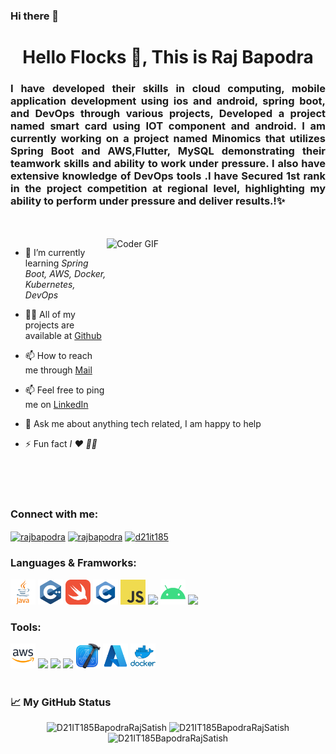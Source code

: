 ### Hi there 👋
<h1 align="center">Hello Flocks 👋, This is Raj Bapodra</h1>
<h3 align="justify">I have developed their skills in cloud computing, mobile application development using ios and android, spring boot, and DevOps through various projects, Developed a project named smart card using IOT component and android. I am currently working on a project named Minomics that utilizes Spring Boot and AWS,Flutter, MySQL demonstrating their teamwork skills and ability to work under pressure. I also have extensive knowledge of DevOps tools .I have Secured 1st rank in the project competition at regional level, highlighting my ability to perform under pressure and deliver results.!✨</h3>
<br />
<br />
<img align="right" alt="Coder GIF" height=250 width=350 src="https://cdn.dribbble.com/users/730703/screenshots/6581243/avento.gif" width="50%" />

- 🌱 I’m currently learning *Spring Boot, AWS, Docker, Kubernetes, DevOps*

- 👨‍💻 All of my projects are available at [Github](https://github.com/D21IT185BapodraRajSatish?tab=repositories)

- 📫 How to reach me through [Mail](mailto:raj.bapodra@outlook.in)

- 📫 Feel free to ping me on [LinkedIn](https://www.linkedin.com/in/raj-bapodra/)

- 💬 Ask me about anything tech related, I am happy to help

- ⚡ Fun fact *I ❤ 👨‍💻*

<br />
<br />
<br />
<h3 align="left">Connect with me:</h3>
<p align="left">
<a href="https://www.linkedin.com/in/raj-bapodra/" target="blank"><img align="center" src="https://raw.githubusercontent.com/rahuldkjain/github-profile-readme-generator/master/src/images/icons/Social/linked-in-alt.svg" alt="rajbapodra" height="30" width="40" /></a>
<a href="https://www.codechef.com/users/raj_bapdra185" target="blank"><img align="center" src="https://cdn.jsdelivr.net/npm/simple-icons@3.1.0/icons/codechef.svg" alt="rajbapodra" height="30" width="40" /></a>
<a href="https://www.hackerrank.com/d21it185" target="blank"><img align="center" src="https://raw.githubusercontent.com/rahuldkjain/github-profile-readme-generator/master/src/images/icons/Social/hackerrank.svg" alt="d21it185" height="30" width="40" /></a>


<br />


<h3 align="left">Languages & Framworks:</h3>
<code><img height="40" src="https://raw.githubusercontent.com/github/explore/5c058a388828bb5fde0bcafd4bc867b5bb3f26f3/topics/java/java.png"></code>
<code><img height="40" src="https://raw.githubusercontent.com/github/explore/80688e429a7d4ef2fca1e82350fe8e3517d3494d/topics/cpp/cpp.png"></code>
<code><img height="40" src="https://raw.githubusercontent.com/github/explore/80688e429a7d4ef2fca1e82350fe8e3517d3494d/topics/swift/swift.png"></code>
<code><img height="40" src="https://raw.githubusercontent.com/github/explore/80688e429a7d4ef2fca1e82350fe8e3517d3494d/topics/c/c.png"></code>
<code><img height="40" src="https://raw.githubusercontent.com/github/explore/80688e429a7d4ef2fca1e82350fe8e3517d3494d/topics/javascript/javascript.png"></code>
<code><img height="40" src="https://images.g2crowd.com/uploads/product/image/large_detail/large_detail_9d63a0ed04b871d3dacc8647b7f0927d/spring-boot.png"></code>
<code><img height="40" src="https://raw.githubusercontent.com/github/explore/80688e429a7d4ef2fca1e82350fe8e3517d3494d/topics/android/android.png"></code>
<code><img height="40" src="https://upload.wikimedia.org/wikipedia/commons/4/4f/Csharp_Logo.png"></code>
<br/>

<h3 align="left">Tools:</h3>
<code><img height="40" src="https://raw.githubusercontent.com/github/explore/80688e429a7d4ef2fca1e82350fe8e3517d3494d/topics/aws/aws.png"></code>
<code><img height="40" src="https://upload.wikimedia.org/wikipedia/commons/thumb/e/e9/Jenkins_logo.svg/1200px-Jenkins_logo.svg.png"></code>
<code><img height="40" src="https://upload.wikimedia.org/wikipedia/commons/thumb/9/9c/IntelliJ_IDEA_Icon.svg/2048px-IntelliJ_IDEA_Icon.svg.png"></code>
<code><img height="40" src="https://w7.pngwing.com/pngs/512/824/png-transparent-visual-studio-code-hd-logo-thumbnail.png"></code>
<code><img height="40" src="https://raw.githubusercontent.com/github/explore/80688e429a7d4ef2fca1e82350fe8e3517d3494d/topics/xcode/xcode.png"></code>
<code><img height="40" src="https://raw.githubusercontent.com/github/explore/80688e429a7d4ef2fca1e82350fe8e3517d3494d/topics/azure/azure.png"></code>
<code><img height="40" src="https://raw.githubusercontent.com/github/explore/80688e429a7d4ef2fca1e82350fe8e3517d3494d/topics/docker/docker.png"></code>






<br/>

<br />

<h3 align="left">📈 My GitHub Status</h3>


<div align="center">
  <img height="180px" src="https://github-readme-stats-sigma-five.vercel.app/api/top-langs?username=D21IT185BapodraRajSatish&show_icons=true&locale=en&layout=compact" alt="D21IT185BapodraRajSatish"/>  
  <img height="180px" weight="250px" src="https://github-readme-stats-sigma-five.vercel.app/api?username=D21IT185BapodraRajSatish&show_icons=true&locale=en" alt="D21IT185BapodraRajSatish" />
  <img height="180px" src="https://github-readme-streak-stats.herokuapp.com/?user=D21IT185BapodraRajSatish&" alt="D21IT185BapodraRajSatish" />
</div>
<!--
**D21IT185BapodraRajSatish/D21IT185BapodraRajSatish** is a ✨ _special_ ✨ repository because its `README.md` (this file) appears on your GitHub profile.

Here are some ideas to get you started:

- 🔭 I’m currently working on ...
- 🌱 I’m currently learning ...
- 👯 I’m looking to collaborate on ...
- 🤔 I’m looking for help with ...
- 💬 Ask me about ...
- 📫 How to reach me: ...
- 😄 Pronouns: ...
- ⚡ Fun fact: ...
-->
